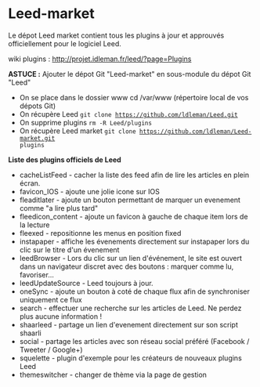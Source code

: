 Leed-market
===========

Le dépot Leed market contient tous les plugins à jour et approuvés officiellement pour le logiciel Leed.

wiki plugins : http://projet.idleman.fr/leed/?page=Plugins

<b>ASTUCE :</b> Ajouter le dépot Git "Leed-market" en sous-module du dépot Git "Leed"
* On se place dans le dossier www cd /var/www (répertoire local de vos dépots Git)
* On récupère Leed <code>git clone https://github.com/ldleman/Leed.git</code>
* On supprime plugins <code>rm -R Leed/plugins</code>
* On récupère Leed market <code>git clone https://github.com/ldleman/Leed-market.git plugins</code>


<b>Liste des plugins officiels de Leed</b>
* cacheListFeed		- cacher la liste des feed afin de lire les articles en plein écran.
* favicon_IOS		- ajoute une jolie icone sur IOS
* fleaditlater		- ajoute un bouton permettant de marquer un evenement comme "a lire plus tard"
* fleedicon_content	- ajoute un favicon à gauche de chaque item lors de la lecture
* fleexed			- repositionne les menus en position fixed
* instapaper		- affiche les évenements directement sur instapaper lors du clic sur le titre d'un évenement
* leedBrowser		- Lors du clic sur un lien d'événement, le site est ouvert dans un navigateur discret avec des boutons : marquer comme lu, favoriser...
* leedUpdateSource	- Leed toujours à jour.
* oneSync			- ajoute un bouton à coté de chaque flux afin de synchroniser uniquement ce flux
* search			- effectuer une recherche sur les articles de Leed. Ne perdez plus aucune information !
* shaarleed			- partage un lien d'evenement directement sur son script shaarli
* social			- partage les articles avec son réseau social préféré (Facebook / Tweeter / Google+)
* squelette			- plugin d'exemple pour les créateurs de nouveaux plugins Leed
* themeswitcher		- changer de thème via la page de gestion